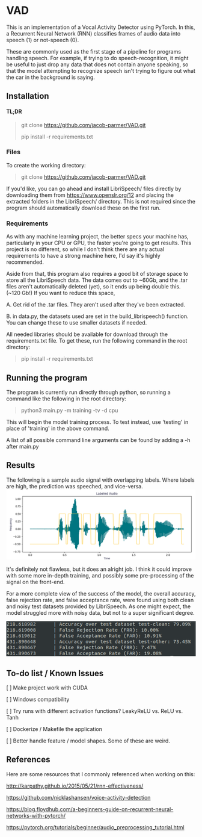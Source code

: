 # VAD

This is an implementation of a Vocal Activity Detector using PyTorch.
In this, a Recurrent Neural Network (RNN) classifies frames of audio data into speech (1) or not-speech (0).

These are commonly used as the first stage of a pipeline for programs handling speech.
For example, if trying to do speech-recognition, it might be useful to just drop any data that does not contain anyone speaking, so that the model attempting to recognize speech isn't trying to figure out what the car in the background is saying.

## Installation

#### TL;DR

> git clone https://github.com/jacob-parmer/VAD.git
> 
> pip install -r requirements.txt

### Files
To create the working directory:

> git clone https://github.com/jacob-parmer/VAD.git

If you'd like, you can go ahead and install LibriSpeech/ files directly by downloading them from https://www.openslr.org/12 and placing the extracted folders in the LibriSpeech/ directory. This is not required since the program should automatically download these on the first run.

### Requirements
As with any machine learning project, the better specs your machine has, particularly in your CPU or GPU, the faster you're going to get results.
This project is no different, so while I don't think there are any actual requirements to have a strong machine here, I'd say it's highly recommended.

Aside from that, this program also requires a good bit of storage space to store all the LibriSpeech data. The data comes out to ~60Gb, and the .tar files aren't automatically deleted (yet), so it ends up being double this. (~120 Gb!) If you want to reduce this space,

A. Get rid of the .tar files. They aren't used after they've been extracted. 

B. in data.py, the datasets used are set in the build_librispeech() function. You can change these to use smaller datasets if needed.

All needed libraries should be available for download through the requirements.txt file. To get these, run the following command in the root directory:

> pip install -r requirements.txt

## Running the program

The program is currently run directly through python, so running a command like the following in the root directory:

> python3 main.py -m training -tv -d cpu

This will begin the model training process. To test instead, use 'testing' in place of 'training' in the above command. 

A list of all possible command line arguments can be found by adding a -h after main.py

## Results

The following is a sample audio signal with overlapping labels. Where labels are high, the prediction was speeched, and vice-versa.
![waveform](/images/labeled-audio.png)

It's definitely not flawless, but it does an alright job. I think it could improve with some more in-depth training, and possibly some pre-processing of the signal on the front-end. 

For a more complete view of the success of the model, the overall accuracy, false rejection rate, and false acceptance rate, were found using both clean and noisy test datasets provided by LibriSpeech. As one might expect, the model struggled more with noisy data, but not to a super significant degree.

![Testing](/images/results.png)

## To-do list / Known Issues

[ ] Make project work with CUDA 

[ ] Windows compatibility

[ ] Try runs with different activation functions? LeakyReLU vs. ReLU vs. Tanh

[ ] Dockerize / Makefile the application

[ ] Better handle feature / model shapes. Some of these are weird.


## References
Here are some resources that I commonly referenced when working on this:

http://karpathy.github.io/2015/05/21/rnn-effectiveness/

https://github.com/nicklashansen/voice-activity-detection

https://blog.floydhub.com/a-beginners-guide-on-recurrent-neural-networks-with-pytorch/

https://pytorch.org/tutorials/beginner/audio_preprocessing_tutorial.html
